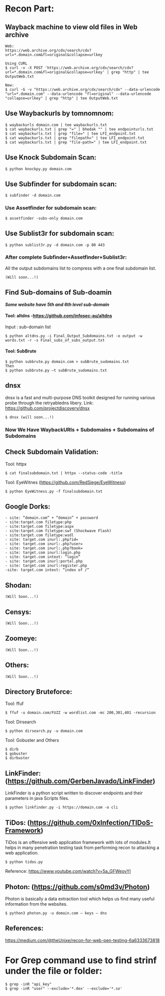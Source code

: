 # Recon Part:

## Wayback machine to view old files in Web archive
```
Web:
https://web.archive.org/cdx/search/cdx?url=*.domain.com&fl=original&collapse=urlkey

Using CURL
$ curl -v -X POST 'https://web.archive.org/cdx/search/cdx?url=*.domain.com&fl=original&collapse=urlkey' | grep "http" | tee OutputWeb.txt

New:
$ curl -G -v "https://web.archive.org/cdx/search/cdx" --data-urlencode "url=*.domain.com" --data-urlencode "fl=original" --data-urlencode "collapse=urlkey" | grep "http" | tee OutputWeb.txt
```
## Use Waybackurls by tomnomnom:
```
$ waybackurls domain.com | tee waybackurls.txt
$ cat waybackurls.txt | grep "=" | bhedak "" | tee endpointurls.txt
$ cat waybackurls.txt | grep "file=" | tee LFI_endpoint.txt
$ cat waybackurls.txt | grep "filepath=" | tee LFI_endpoint.txt
$ cat waybackurls.txt | grep "file-path=" | tee LFI_endpoint.txt
```
## Use Knock Subdomain Scan:
```
$ python knockpy.py domain.com
```
## Use Subfinder for subdomain scan:
```
$ subfinder -d domain.com
```
### Use Assetfinder for subdomain scan:
```
$ assetfinder -subs-only domain.com
```
## Use Sublist3r for subdomain scan:
```
$ python sublist3r.py -d domain.com -p 80 443
```
### After complete Subfinder+Assetfinder+Sublist3r:
All the output subdomains list to compress with a one final subdomain list.
```
(Will soon...!)
```
## Find Sub-domains of Sub-doamin
***Some website have 5th and 6th level sub-domain***

#### Tool: altdns -https://github.com/infosec-au/altdns
Input : sub-domain list
```
$ python altdns.py -i Final_Output_Subdomains.txt -o output -w words.txt -r -s Final_subs_of_subs_output.txt
```
#### Tool: SubBrute
```
$ python subbrute.py domain.com > subBrute_sudomains.txt
Then
$ python subbrute.py –t subBrute_sudomains.txt
```
## dnsx
dnsx is a fast and multi-purpose DNS toolkit designed for running various probe through the retryabledns libery.
Link: https://github.com/projectdiscovery/dnsx
```
$ dnsx (will soon...!)
```
### Now We Have WaybackURls + Subdomains + Subdomains of Subdomains
## Check Subdomain Validation:
Tool: httpx
```
$ cat finalsubdomain.txt | httpx --status-code -title
```
Tool: EyeWitnes (https://github.com/RedSiege/EyeWitness)
```
$ python EyeWitness.py -f finalsubdomain.txt
```
## Google Dorks:
```
- site: “domain.com” + “domain” + password
- site:target.com filetype:php
- site:target.com filetype:aspx
- site:target.com filetype:swf (Shockwave Flash)
- site:target.com filetype:wsdl
- site: target.com inurl:.php?id=
- site: target.com inurl:.php?user=
- site: target.com inurl:.php?book=
- site: target.com inurl:login.php
- site: target.com intext: “login”
- site: target.com inurl:portal.php
- site: target.com inurl:register.php
-site: target.com intext: “index of /”
```
## Shodan:
```
(Will Soon...!)
```
## Censys:
```
(Will Soon...!)
```
## Zoomeye:
```
(Will Soon...!)
```
## Others:
```
(Will Soon...!)
```
## Directory Bruteforce:
Tool: ffuf
```
$ ffuf -u domain.com/FUZZ -w wordlist.com -mc 200,301,401 -recursion
```
Tool: Dirsearch
```
$ python dirsearch.py -u domain.com
```
Tool: Gobuster and Others
```
$ dirb
$ gobuster
$ dirbuster
```
## LinkFinder:(https://github.com/GerbenJavado/LinkFinder)
LinkFinder is a python script written to discover endpoints and their parameters in java Scripts files.
```
$ python linkfinder.py -i https://domain.com -o cli
```
## TiDos: (https://github.com/0xInfection/TIDoS-Framework)
TiDos is an offensive web application framework with lots of modules.It helps in many penetration testing task from performing recon to attacking a web application.
```
$ python tidos.py
```
Reference: https://www.youtube.com/watch?v=5a_GFWeovYI
## Photon: (https://github.com/s0md3v/Photon)
Photon is basically a data extraction tool which helps us find many useful information from the websites.
```
$ python3 photon.py -u domain.com — keys — dns
```
## References:
https://medium.com/@theUnixe/recon-for-web-pen-testing-6a6333673818








# For Grep command use to find strinf under the file or folder:
```
$ grep -inR "api_key"
$ grep -inR "user" --exclude='*.dex' --exclude='*.so'
```

